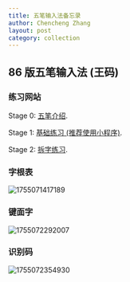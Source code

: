 ```yaml
---
title: 五笔输入法备忘录
author: Chencheng Zhang
layout: post
category: collection
---
```


## 86 版五笔输入法 (王码)

### 练习网站

Stage 0: [五笔介绍](http://www.wb86.com/wbwz/86help.htm).

Stage 1: [基础练习 (推荐使用小程序)](https://wubixuexi.com/).

Stage 2: [拆字练习](https://wongsingfo.github.io/86wubi/).

### 字根表

![1755071417189](https://raw.githubusercontent.com/czhang271828/imgs/New_img//n_img1755071417189.png)

### 键面字

![1755072292007](https://raw.githubusercontent.com/czhang271828/imgs/New_img//n_img1755072292007.png)

### 识别码

![1755072354930](https://raw.githubusercontent.com/czhang271828/imgs/New_img//n_img1755072354930.png)